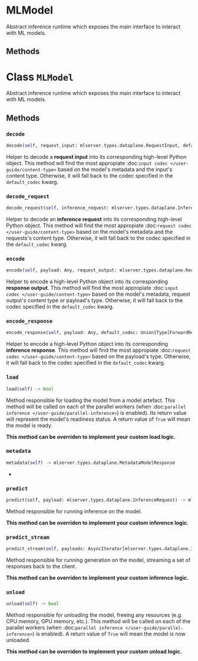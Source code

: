 # MLModel

Abstract inference runtime which exposes the main interface to interact
with ML models.

## Methods

# Class `MLModel`

Abstract inference runtime which exposes the main interface to interact
with ML models.

## Methods

### `decode`

```python
decode(self, request_input: mlserver.types.dataplane.RequestInput, default_codec: Union[Type[ForwardRef('InputCodec')], ForwardRef('InputCodec'), NoneType] = None) -> Any
```

Helper to decode a **request input** into its corresponding high-level
Python object.
This method will find the most appropiate :doc:`input codec
</user-guide/content-type>` based on the model's metadata and the
input's content type.
Otherwise, it will fall back to the codec specified in the
``default_codec`` kwarg.

### `decode_request`

```python
decode_request(self, inference_request: mlserver.types.dataplane.InferenceRequest, default_codec: Union[Type[ForwardRef('RequestCodec')], ForwardRef('RequestCodec'), NoneType] = None) -> Any
```

Helper to decode an **inference request** into its corresponding
high-level Python object.
This method will find the most appropiate :doc:`request codec
</user-guide/content-type>` based on the model's metadata and the
requests's content type.
Otherwise, it will fall back to the codec specified in the
``default_codec`` kwarg.

### `encode`

```python
encode(self, payload: Any, request_output: mlserver.types.dataplane.RequestOutput, default_codec: Union[Type[ForwardRef('InputCodec')], ForwardRef('InputCodec'), NoneType] = None) -> mlserver.types.dataplane.ResponseOutput
```

Helper to encode a high-level Python object into its corresponding
**response output**.
This method will find the most appropiate :doc:`input codec
</user-guide/content-type>` based on the model's metadata, request
output's content type or payload's type.
Otherwise, it will fall back to the codec specified in the
``default_codec`` kwarg.

### `encode_response`

```python
encode_response(self, payload: Any, default_codec: Union[Type[ForwardRef('RequestCodec')], ForwardRef('RequestCodec'), NoneType] = None) -> mlserver.types.dataplane.InferenceResponse
```

Helper to encode a high-level Python object into its corresponding
**inference response**.
This method will find the most appropiate :doc:`request codec
</user-guide/content-type>` based on the payload's type.
Otherwise, it will fall back to the codec specified in the
``default_codec`` kwarg.

### `load`

```python
load(self) -> bool
```

Method responsible for loading the model from a model artefact.
This method will be called on each of the parallel workers (when
:doc:`parallel inference </user-guide/parallel-inference>`) is
enabled).
Its return value will represent the model's readiness status.
A return value of ``True`` will mean the model is ready.

**This method can be overriden to implement your custom load
logic.**

### `metadata`

```python
metadata(self) -> mlserver.types.dataplane.MetadataModelResponse
```

-

### `predict`

```python
predict(self, payload: mlserver.types.dataplane.InferenceRequest) -> mlserver.types.dataplane.InferenceResponse
```

Method responsible for running inference on the model.


**This method can be overriden to implement your custom inference
logic.**

### `predict_stream`

```python
predict_stream(self, payloads: AsyncIterator[mlserver.types.dataplane.InferenceRequest]) -> AsyncIterator[mlserver.types.dataplane.InferenceResponse]
```

Method responsible for running generation on the model, streaming a set
of responses back to the client.


**This method can be overriden to implement your custom inference
logic.**

### `unload`

```python
unload(self) -> bool
```

Method responsible for unloading the model, freeing any resources (e.g.
CPU memory, GPU memory, etc.).
This method will be called on each of the parallel workers (when
:doc:`parallel inference </user-guide/parallel-inference>`) is
enabled).
A return value of ``True`` will mean the model is now unloaded.

**This method can be overriden to implement your custom unload
logic.**


